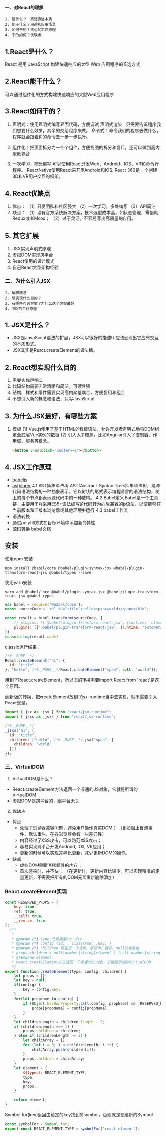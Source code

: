 #### 一、对React的理解
    1. 是什么？一直话直达本质
    2. 能干什么？用途和应用场景
    3. 如何干的？核心的工作原理
    4. 干的如何？优缺点
## 1.React是什么？
React 是用 JavaScript 构建快速响应的大型 Web 应用程序的首选方式

## 2.React能干什么？
可以通过组件化的方式构建快速响应的大型Web应用程序

## 3.React如何干的？
1. 声明式：使用声明式编写界面代码，方便调试
    声明式渲染：只需要告诉程序我们想要什么效果，其余的交给程序来做。
    命令式：命令我们的程序去做什么，程序就会跟着你的命令去一步一步执行。
2. 组件化：把页面拆分为一个个组件，方便视图的拆分和复用，还可以做到高内聚低耦合

3. 一次学习，随处编写
    可以使用React开发Web、Android、IOS、VR和命令行程序。
    ReactNative使用React来开发Android和IOS.
    React 360是一个创建3D和VR用户交互的框架。
## 4. React优缺点
1. 优点：
    （1）开发团队和社区强大
    （2）一次学习，多处编写
    （3）API简洁
2. 缺点：
    （1）没有官方系统解决方案，技术选型成本高，如状态管理，需借助Redux或者Mobx；
    （2）过于灵活，不容易写出高质量的应用。
## 5. 其它扩展
1. JSX实现声明式原理
2. 虚拟DOM实现跨平台
3. React使用的设计模式
4. 自己React大型架构经验


### 二、为什么引入JSX
    1. 解释概念
    2. 想实现什么目的？
    3. 有哪些可选方案？为什么这个方案最好
    4. JSX的工作原理
## 1. JSX是什么？
* JSX是JavaScript语法的扩展，JSX可以很好的描述UI应该呈现出它应有交互的本质形式。
* JSX其实是React.createElement的语法糖。

## 2. React想实现什么目的
1. 需要实现声明式
2. 代码结构需要非常清晰和简洁，可读性强
3. 结构、样式和事件需要实现高内聚低耦合，方便复用和组合
4. 不想引入新的概念和语法，只写JavaScript

## 3. 为什么JSX最好，有哪些方案
1. 模板
    (1) Vue.js使用了基于HTML的模板语法，允许开发者声明式地将DOM绑定至底层Vue实例的数据
    (2) 引入太多概念，比如Angular引入了控制器、作用域、服务等概念。
    ```html
    <button v-on:click="couter+=1"></button>
    ```

## 4. JSX工作原理
* [babeljs](https://www.babeljs.cn/)
* [astplorer](https://astexplorer.net/)
4.1 AST抽象语法树
AST(Abstract-Syntax-Tree)抽象语法树，是源代码语法结构的一种抽象表示，它以树状的形式表示编程语言的语法结构，树上的每个节点都表示源代码中的一种结构。
4.2 Babel定义
Babel是一个工具链，主要用于将采用ES5+语法编写的代码转为向后兼容的js语法，以便能够在当前版本和旧版本浏览器或其他环境中运行
4.3 babel工作流
* 语法转换
* 通过polyfill方式在目标环境中添加新的特性
* 源码转换
[babel文档](https://www.babeljs.cn/docs/)

## 安装
使用npm 安装
```
npm install @babel/core @babel/plugin-syntax-jsx @babel/plugin-transform-react-jsx @babel/types --save
```
使用yarn安装
```
yarn add @babel/core @babel/plugin-syntax-jsx @babel/plugin-transform-react-jsx @babel-types
```

```javascript
var babel = require('@babel/core');
const sourceCode = '<h1 id="title">hello<span>world</span></h1>';

const result = babel.transform(sourceCode, {
    // plugins: [['@babel/plugin-transform-react-jsx', {runtime: 'classic'}]],
    plugins: [['@babel/plugin-transform-react-jsx', {runtime: 'automatic'}]],
})
console.log(result.code)
```

classic运行结果：
```javascript
/*#__PURE__*/
React.createElement("h1", {
  id: "title"
}, "hello", /*#__PURE__*/React.createElement("span", null, "world"));
```
用到了React.createElement，所以旧的转换需要import React from 'react'是这个原因。

而新版的转换，把createElement放到了jsx-runtime当中去实现，就不需要引入React变量。
```javascript
import { jsx as _jsx } from "react/jsx-runtime";
import { jsxs as _jsxs } from "react/jsx-runtime";

/*#__PURE__*/
_jsxs("h1", {
  id: "title",
  children: ["hello", /*#__PURE__*/_jsx("span", {
    children: "world"
  })]
});

```
### 三、VirtualDOM
1. VirtualDOM是什么？
* React.createElement方法返回一个普通的JS对象，它就是所谓的VirtualDOM
* 虚拟DOM是跨平台的，跟平台无关
2. 优缺点
* 优点
    * 处理了浏览器兼容问题，避免用户操作真实DOM；
    （比如阻止冒泡事件、默认事件，在各浏览器会有一些差异性）
    * 内容经过了XSS攻击，可以防范XSS攻击；
    * 容易实现跨平台开发Android, IOS, VR应用；
    * 更新的时候可以实现差异化更新，减少更新DOM的操作。
* 缺点
    * 虚拟DOM需要消耗额外的内存；
    * 首次渲染时，并不快；
    （在更新时，更新内容比较少，可以实现精准的定量更新，不需要把所有的DOM元素重新删除添加）

### React.createElement实现
```javascript
const RESERVED_PROPS = {
    key: true,
    ref: true,
    __self: true,
    __source: true,
};
  /**
   * 
   * @param {*} type 元素类型eg: div
   * @param {*} config {id: , className: ,key: }
   * @param {*} children 可能是一个元素、字符串、数字、null或者数组
   * props.children = null|number|string|element | [null|number|string|element]
   * @returns element
   * React.createElement方法返回一个普通的JS对象，它就是所谓的VirtualDOM
   */
export function createElement(type, config, children) {
    let props = {};
    let key = null;
    if(config) {
        key = config.key;
    }
    for(let propName in config) {
        if (Object.hasOwnProperty.call(config, propName) && !RESERVED_PROPS.hasOwnProperty(propName)) {
            props[propName] = config[propName];
        }
    }
    let childrenLength = children.length - 2;
    if (childrenLength === 1) {
        props.children = children;
    } else if (childrenLength >= 2) {
        let childArray = [];
        for (let i = 0; i < childrenLength; i ++) {
            childArray.push(children[i]);
        }
        props.children = childArray;
    }
    let element = {
        $$typeof: REACT_ELEMENT_TYPE,
        type,
        key,
        props,
    }

    return element;
}

```

Symbol.for(key)返回由给定的key找到的symbol，否则就是创建新的Symbol
```javascript
const symbolFor = Symbol.for;
export const REACT_ELEMENT_TYPE = symbolFor('react.element');
```



